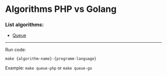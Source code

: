 # Algorithms PHP vs Golang

### List algorithms:

* [Queue](https://en.wikipedia.org/wiki/Queue_(abstract_data_type))

---
Run code:

```make {algorithm-name}-{programm-language}```

Example:
```make queue-php``` or ```make queue-go```